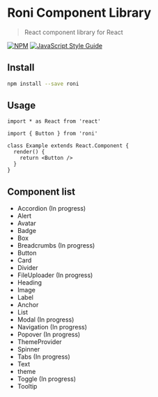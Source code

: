 # Roni Component Library

> React component library for React

[![NPM](https://img.shields.io/npm/v/roni.svg)](https://www.npmjs.com/package/roni) [![JavaScript Style Guide](https://img.shields.io/badge/code_style-standard-brightgreen.svg)](https://standardjs.com)

## Install

```bash
npm install --save roni
```

## Usage

```tsx
import * as React from 'react'

import { Button } from 'roni'

class Example extends React.Component {
  render() {
    return <Button />
  }
}
```

## Component list

- Accordion (In progress)
- Alert
- Avatar
- Badge
- Box
- Breadcrumbs (In progress)
- Button
- Card
- Divider
- FileUploader (In progress)
- Heading
- Image
- Label
- Anchor
- List
- Modal (In progress)
- Navigation (In progress)
- Popover (In progress)
- ThemeProvider
- Spinner
- Tabs (In progress)
- Text
- theme
- Toggle (In progress)
- Tooltip
